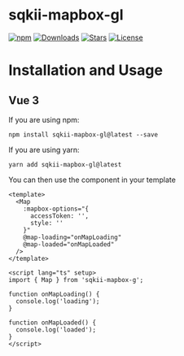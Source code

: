 # sqkii-mapbox-gl

[![npm](https://img.shields.io/npm/v/sqkii-mapbox-gl)](https://www.npmjs.com/package/sqkii-mapbox-gl) [![Downloads](https://img.shields.io/npm/dt/sqkii-mapbox-gl)](https://www.npmjs.com/package/sqkii-mapbox-gl) [![Stars](https://img.shields.io/github/stars/danh121097/vue-mapbox-gl?style=flat-square)](https://github.com/danh121097/vue-mapbox-gl/stargazers) [![License](https://img.shields.io/npm/l/sqkii-mapbox-gl)](https://github.com/danh121097/vue-mapbox-gl/blob/main/LICENSE)

# Installation and Usage

## Vue 3

If you are using npm:

```shell
npm install sqkii-mapbox-gl@latest --save
```

If you are using yarn:

```shell
yarn add sqkii-mapbox-gl@latest
```

You can then use the component in your template

```vue
<template>
  <Map
    :mapbox-options="{
      accessToken: '',
      style: ''
    }"
    @map-loading="onMapLoading"
    @map-loaded="onMapLoaded"
  />
</template>

<script lang="ts" setup>
import { Map } from 'sqkii-mapbox-g';

function onMapLoading() {
  console.log('loading');
}

function onMapLoaded() {
  console.log('loaded');
}
</script>
```
